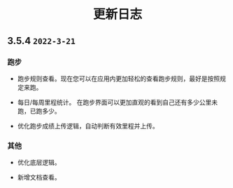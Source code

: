 <h1 align="center">更新日志</h1>


## 3.5.4  `2022-3-21`

### 跑步

- 跑步规则查看。现在您可以在应用内更加轻松的查看跑步规则，最好是按照规定来跑。

- 每日/每周里程统计。 在跑步界面可以更加直观的看到自己还有多少公里未跑，已跑多少。

- 优化跑步成绩上传逻辑，自动判断有效里程并上传。

### 其他

- 优化底层逻辑。

- 新增文档查看。